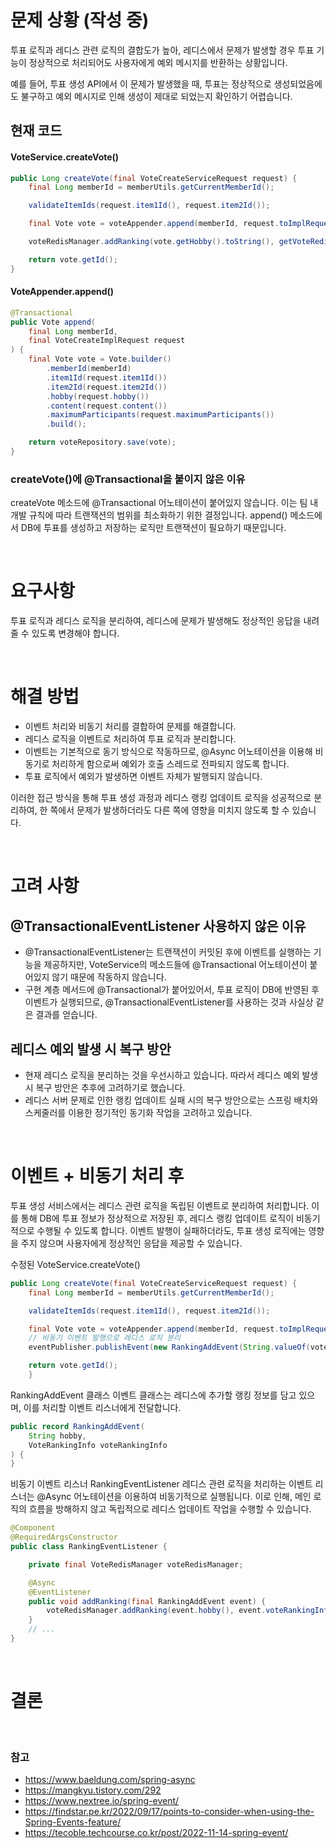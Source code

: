 # 문제 상황 (작성 중)
투표 로직과 레디스 관련 로직의 결합도가 높아, 레디스에서 문제가 발생할 경우 투표 기능이 정상적으로 처리되어도 사용자에게 예외 메시지를 반환하는 상황입니다.

예를 들어, 투표 생성 API에서 이 문제가 발생했을 때, 투표는 정상적으로 생성되었음에도 불구하고 예외 메시지로 인해 생성이 제대로 되었는지 확인하기 어렵습니다.

## 현재 코드
#### VoteService.createVote()
```java
public Long createVote(final VoteCreateServiceRequest request) {
    final Long memberId = memberUtils.getCurrentMemberId();

    validateItemIds(request.item1Id(), request.item2Id());

    final Vote vote = voteAppender.append(memberId, request.toImplRequest());

    voteRedisManager.addRanking(vote.getHobby().toString(), getVoteRedis(vote));

    return vote.getId();
}
```
#### VoteAppender.append()
```java
@Transactional
public Vote append(
    final Long memberId,
    final VoteCreateImplRequest request
) {
    final Vote vote = Vote.builder()
        .memberId(memberId)
        .item1Id(request.item1Id())
        .item2Id(request.item2Id())
        .hobby(request.hobby())
        .content(request.content())
        .maximumParticipants(request.maximumParticipants())
        .build();

    return voteRepository.save(vote);
}
```

### createVote()에 @Transactional을 붙이지 않은 이유
createVote 메소드에 @Transactional 어노테이션이 붙어있지 않습니다. 이는 팀 내 개발 규칙에 따라 트랜잭션의 범위를 최소화하기 위한 결정입니다. append() 메소드에서 DB에 투표를 생성하고 저장하는 로직만 트랜잭션이 필요하기 때문입니다.

<br>

# 요구사항
투표 로직과 레디스 로직을 분리하여, 레디스에 문제가 발생해도 정상적인 응답을 내려줄 수 있도록 변경해야 합니다.

<br>

# 해결 방법
- 이벤트 처리와 비동기 처리를 결합하여 문제를 해결합니다.
- 레디스 로직을 이벤트로 처리하여 투표 로직과 분리합니다.
- 이벤트는 기본적으로 동기 방식으로 작동하므로, @Async 어노테이션을 이용해 비동기로 처리하게 함으로써 예외가 호출 스레드로 전파되지 않도록 합니다.
- 투표 로직에서 예외가 발생하면 이벤트 자체가 발행되지 않습니다.

이러한 접근 방식을 통해 투표 생성 과정과 레디스 랭킹 업데이트 로직을 성공적으로 분리하여, 한 쪽에서 문제가 발생하더라도 다른 쪽에 영향을 미치지 않도록 할 수 있습니다.

<br>

# 고려 사항
## @TransactionalEventListener 사용하지 않은 이유
- @TransactionalEventListener는 트랜잭션이 커밋된 후에 이벤트를 실행하는 기능을 제공하지만, VoteService의 메소드들에 @Transactional 어노테이션이 붙어있지 않기 때문에 작동하지 않습니다.
- 구현 계층 메서드에 @Transactional가 붙어있어서, 투표 로직이 DB에 반영된 후 이벤트가 실행되므로, @TransactionalEventListener를 사용하는 것과 사실상 같은 결과를 얻습니다.

## 레디스 예외 발생 시 복구 방안
- 현재 레디스 로직을 분리하는 것을 우선시하고 있습니다. 따라서 레디스 예외 발생 시 복구 방안은 추후에 고려하기로 했습니다.
- 레디스 서버 문제로 인한 랭킹 업데이트 실패 시의 복구 방안으로는 스프링 배치와 스케줄러를 이용한 정기적인 동기화 작업을 고려하고 있습니다.

<br>

# 이벤트 + 비동기 처리 후
투표 생성 서비스에서는 레디스 관련 로직을 독립된 이벤트로 분리하여 처리합니다. 이를 통해 DB에 투표 정보가 정상적으로 저장된 후, 레디스 랭킹 업데이트 로직이 비동기적으로 수행될 수 있도록 합니다. 이벤트 발행이 실패하더라도, 투표 생성 로직에는 영향을 주지 않으며 사용자에게 정상적인 응답을 제공할 수 있습니다.

수정된 VoteService.createVote()
```java
public Long createVote(final VoteCreateServiceRequest request) {
    final Long memberId = memberUtils.getCurrentMemberId();

    validateItemIds(request.item1Id(), request.item2Id());

    final Vote vote = voteAppender.append(memberId, request.toImplRequest());
    // 비동기 이벤트 발행으로 레디스 로직 분리
    eventPublisher.publishEvent(new RankingAddEvent(String.valueOf(vote.getHobby()), getVoteRedis(vote))); // 변경

    return vote.getId();
	}
```
RankingAddEvent 클래스
이벤트 클래스는 레디스에 추가할 랭킹 정보를 담고 있으며, 이를 처리할 이벤트 리스너에게 전달합니다.
```java
public record RankingAddEvent(
	String hobby,
	VoteRankingInfo voteRankingInfo
) {
}
```

비동기 이벤트 리스너 RankingEventListener
레디스 관련 로직을 처리하는 이벤트 리스너는 @Async 어노테이션을 이용하여 비동기적으로 실행됩니다. 이로 인해, 메인 로직의 흐름을 방해하지 않고 독립적으로 레디스 업데이트 작업을 수행할 수 있습니다.
```java
@Component
@RequiredArgsConstructor
public class RankingEventListener {

	private final VoteRedisManager voteRedisManager;

	@Async
	@EventListener
	public void addRanking(final RankingAddEvent event) {
		voteRedisManager.addRanking(event.hobby(), event.voteRankingInfo());
	}
    // ...
}
```

<br>

# 결론


<br>

### 참고
- https://www.baeldung.com/spring-async
- https://mangkyu.tistory.com/292
- https://www.nextree.io/spring-event/
- https://findstar.pe.kr/2022/09/17/points-to-consider-when-using-the-Spring-Events-feature/
- https://tecoble.techcourse.co.kr/post/2022-11-14-spring-event/